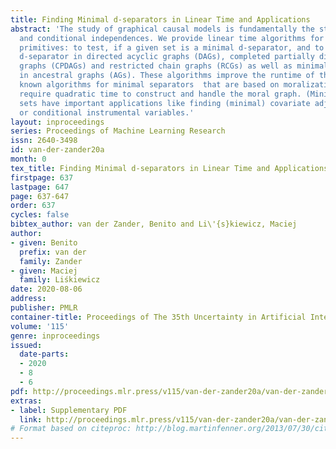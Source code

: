 ```yaml
---
title: Finding Minimal d-separators in Linear Time and Applications
abstract: 'The study of graphical causal models is fundamentally the study of separations
  and conditional independences. We provide linear time algorithms for two graphical
  primitives: to test, if a given set is a minimal d-separator, and to find a minimal
  d-separator in directed acyclic graphs (DAGs), completed partially directed acyclic
  graphs (CPDAGs) and restricted chain graphs (RCGs) as well as minimal m-separators
  in ancestral graphs (AGs). These algorithms improve the runtime of the best previously
  known algorithms for minimal separators  that are based on moralization and thus
  require quadratic time to construct and handle the moral graph. (Minimal) separating
  sets have important applications like finding (minimal) covariate adjustment sets
  or conditional instrumental variables.'
layout: inproceedings
series: Proceedings of Machine Learning Research
issn: 2640-3498
id: van-der-zander20a
month: 0
tex_title: Finding Minimal d-separators in Linear Time and Applications
firstpage: 637
lastpage: 647
page: 637-647
order: 637
cycles: false
bibtex_author: van der Zander, Benito and Li\'{s}kiewicz, Maciej
author:
- given: Benito
  prefix: van der
  family: Zander
- given: Maciej
  family: Liśkiewicz
date: 2020-08-06
address: 
publisher: PMLR
container-title: Proceedings of The 35th Uncertainty in Artificial Intelligence Conference
volume: '115'
genre: inproceedings
issued:
  date-parts:
  - 2020
  - 8
  - 6
pdf: http://proceedings.mlr.press/v115/van-der-zander20a/van-der-zander20a.pdf
extras:
- label: Supplementary PDF
  link: http://proceedings.mlr.press/v115/van-der-zander20a/van-der-zander20a-supp.pdf
# Format based on citeproc: http://blog.martinfenner.org/2013/07/30/citeproc-yaml-for-bibliographies/
---
```

